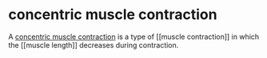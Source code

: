 # concentric muscle contraction
A [concentric muscle contraction](https://en.wikipedia.org/wiki/Muscle_contraction#Concentric_contraction) is a type of [[muscle contraction]] in which the [[muscle length]] decreases during contraction.
